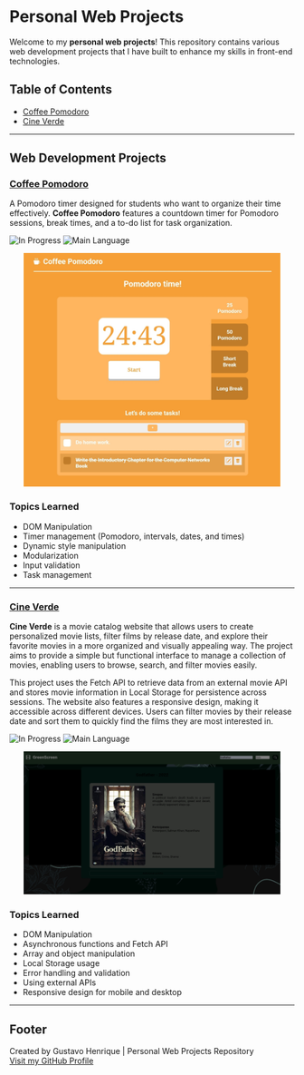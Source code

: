 # Personal Web Projects

Welcome to my **personal web projects**! This repository contains various web development projects that I have built to enhance my skills in front-end technologies.

## Table of Contents
- [Coffee Pomodoro](#coffee-pomodoro)
- [Cine Verde](#cine-verde)

---

## Web Development Projects

### [Coffee Pomodoro](#coffee-pomodoro)
A Pomodoro timer designed for students who want to organize their time effectively. **Coffee Pomodoro** features a countdown timer for Pomodoro sessions, break times, and a to-do list for task organization.

![In Progress](https://img.shields.io/badge/status-in%20progress-white)
![Main Language](https://img.shields.io/badge/Main%20Language-JavaScript-yellow)

<p align="center">
  <img src="./readme_files/Screenshot_20241115_204200_Chrome.jpg" width="90%" />
</p>

### Topics Learned
- DOM Manipulation
- Timer management (Pomodoro, intervals, dates, and times)
- Dynamic style manipulation
- Modularization
- Input validation
- Task management

---

### [Cine Verde](#cine-verde)
**Cine Verde** is a movie catalog website that allows users to create personalized movie lists, filter films by release date, and explore their favorite movies in a more organized and visually appealing way. The project aims to provide a simple but functional interface to manage a collection of movies, enabling users to browse, search, and filter movies easily.

This project uses the Fetch API to retrieve data from an external movie API and stores movie information in Local Storage for persistence across sessions. The website also features a responsive design, making it accessible across different devices. Users can filter movies by their release date and sort them to quickly find the films they are most interested in.

![In Progress](https://img.shields.io/badge/status-in%20progress-white)
![Main Language](https://img.shields.io/badge/Main%20Language-JavaScript-yellow)

<p align="center">
  <img src="./readme_files/Screenshot_20241115_212012_Chrome.jpg" width="90%" />
</p>

### Topics Learned
- DOM Manipulation
- Asynchronous functions and Fetch API
- Array and object manipulation
- Local Storage usage
- Error handling and validation
- Using external APIs
- Responsive design for mobile and desktop

---

## Footer

Created by Gustavo Henrique | Personal Web Projects Repository  
[Visit my GitHub Profile](https://github.com/GustavoHenrique99)
